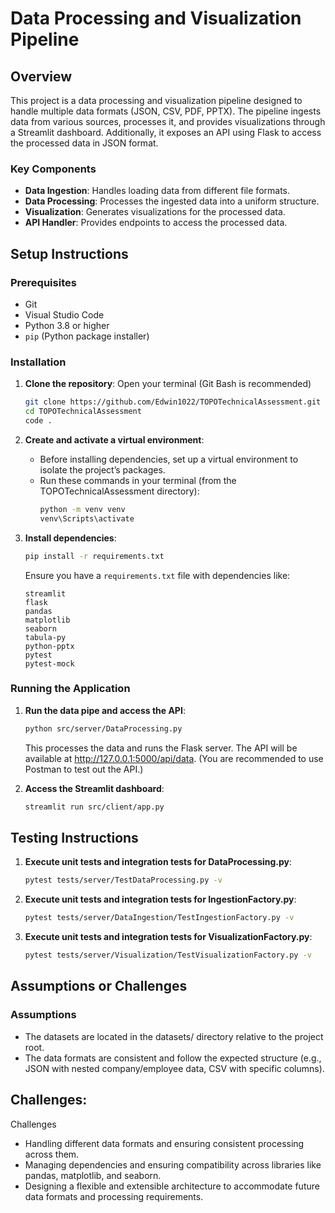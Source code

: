 # Data Processing and Visualization Pipeline

## Overview
This project is a data processing and visualization pipeline designed to handle multiple data formats (JSON, CSV, PDF, PPTX). The pipeline ingests data from various sources, processes it, and provides visualizations through a Streamlit dashboard. Additionally, it exposes an API using Flask to access the processed data in JSON format.

### Key Components
- **Data Ingestion**: Handles loading data from different file formats.
- **Data Processing**: Processes the ingested data into a uniform structure.
- **Visualization**: Generates visualizations for the processed data.
- **API Handler**: Provides endpoints to access the processed data.

## Setup Instructions

### Prerequisites
- Git
- Visual Studio Code
- Python 3.8 or higher
- `pip` (Python package installer)

### Installation
1. **Clone the repository**:
   Open your terminal (Git Bash is recommended)
   ```bash
   git clone https://github.com/Edwin1022/TOPOTechnicalAssessment.git
   cd TOPOTechnicalAssessment
   code .

2. **Create and activate a virtual environment**:
   - Before installing dependencies, set up a virtual environment to isolate the project’s packages.
   - Run these commands in your terminal (from the TOPOTechnicalAssessment directory):
     ```bash
     python -m venv venv
     venv\Scripts\activate
     ```
   
3. **Install dependencies**:
   ```bash
   pip install -r requirements.txt
   ```
   Ensure you have a `requirements.txt` file with dependencies like:
   ```text
   streamlit
   flask
   pandas
   matplotlib
   seaborn
   tabula-py
   python-pptx
   pytest
   pytest-mock

### Running the Application
1. **Run the data pipe and access the API**:
   ```bash
   python src/server/DataProcessing.py
   ```
   This processes the data and runs the Flask server.
   The API will be available at http://127.0.0.1:5000/api/data. (You are recommended to use Postman to test out the API.)

2. **Access the Streamlit dashboard**:
   ```bash
   streamlit run src/client/app.py

## Testing Instructions

1. **Execute unit tests and integration tests for DataProcessing.py**:
   ```bash
   pytest tests/server/TestDataProcessing.py -v

2. **Execute unit tests and integration tests for IngestionFactory.py**:
   ```bash
   pytest tests/server/DataIngestion/TestIngestionFactory.py -v

3. **Execute unit tests and integration tests for VisualizationFactory.py**:
   ```bash
   pytest tests/server/Visualization/TestVisualizationFactory.py -v

## Assumptions or Challenges

### Assumptions
- The datasets are located in the datasets/ directory relative to the project root.
- The data formats are consistent and follow the expected structure (e.g., JSON with nested company/employee data, CSV with specific columns).

## Challenges:
Challenges
- Handling different data formats and ensuring consistent processing across them.
- Managing dependencies and ensuring compatibility across libraries like pandas, matplotlib, and seaborn.
- Designing a flexible and extensible architecture to accommodate future data formats and processing requirements.
